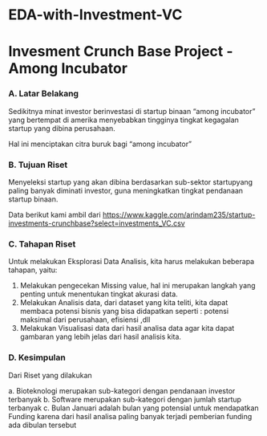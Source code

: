# EDA-with-Investment-VC

# Invesment Crunch Base Project - Among Incubator

### A. Latar Belakang 

Sedikitnya minat investor berinvestasi di startup binaan “among incubator” yang bertempat di amerika menyebabkan tingginya tingkat kegagalan startup yang dibina perusahaan.

Hal ini menciptakan citra buruk bagi “among incubator”

### B. Tujuan Riset

Menyeleksi startup yang akan dibina berdasarkan sub-sektor startupyang paling banyak diminati investor, guna meningkatkan tingkat pendanaan startup binaan.

Data berikut kami ambil dari https://www.kaggle.com/arindam235/startup-investments-crunchbase?select=investments_VC.csv

### C. Tahapan Riset

Untuk melakukan Eksplorasi Data Analisis, kita harus melakukan beberapa tahapan, yaitu:

1. Melakukan pengecekan Missing value, hal ini merupakan langkah yang penting untuk menentukan tingkat akurasi data.
2. Melakukan Analisis data, dari dataset yang kita teliti, kita dapat membaca potensi bisnis yang bisa didapatkan seperti : potensi maksimal dari perusahaan, efisiensi ,dll
3. Melakukan Visualisasi data dari hasil analisa data agar kita dapat gambaran yang lebih jelas dari hasil analisis kita.

### D. Kesimpulan

Dari Riset yang dilakukan

a. Bioteknologi merupakan sub-kategori dengan pendanaan investor terbanyak
b. Software merupakan sub-kategori dengan jumlah startup terbanyak
c. Bulan Januari adalah bulan yang potensial untuk mendapatkan Funding karena dari hasil analisa paling banyak terjadi pemberian funding ada dibulan tersebut
